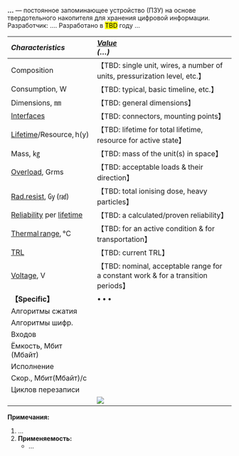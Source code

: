 **…** — постоянное запоминающее устройство (ПЗУ) на основе твердотельного накопителя для хранения цифровой информации.  
Разработчик: …. Разработано в <mark>TBD</mark> году …

|*Characteristics*|*[Value](si.md)<br> (…)*|
|:--|:--|
|Composition| 【TBD: single unit, wires, a number of units, pressurization level, etc.】 |
|Consumption, W| 【TBD: typical, basic timeline, etc.】 |
|Dimensions, ㎜| 【TBD: general dimensions】 |
|[Interfaces](interface.md)| 【TBD: connectors, mounting points】 |
|[Lifetime](lifetime.md)/Resource, h(y)| 【TBD: lifetime for total lifetime, resource for active state】 |
|Mass, ㎏| 【TBD: mass of the unit(s) in space】 |
|[Overload](vibration.md), Grms| 【TBD: acceptable loads & their direction】 |
|[Rad.resist](ion_rad.md), ㏉ (㎭)| 【TBD: total ionising dose, heavy particles】 |
|[Reliability](qm.md) per [lifetime](lifetime.md)| 【TBD: a calculated/proven reliability】 |
|[Thermal range](tcs.md), ℃| 【TBD: for an active condition & for transportation】 |
|[TRL](trl.md)| 【TBD: current TRL】 |
|[Voltage](voltage.md), V| 【TBD: nominal, acceptable range for a constant work & for a transition periods】 |
|**【Specific】**|• • •|
|Алгоритмы сжатия| |
|Алгоритмы шифр.| |
|Входов| |
|Ёмкость, Мбит (Мбайт)| |
|Исполнение| |
|Скор., Мбит(Мбайт)/с| |
|Циклов перезаписи| |
| |[![](f/ds//_pic1_thumb.jpg)](f/ds//_pic1.jpg)|

**Примечания:**

   1. …
   1. **Применяемость:**
      - …
